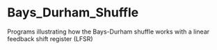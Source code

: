# Bays_Durham_Shuffle
Programs illustrating how the Bays-Durham shuffle works with a linear feedback shift register (LFSR)
